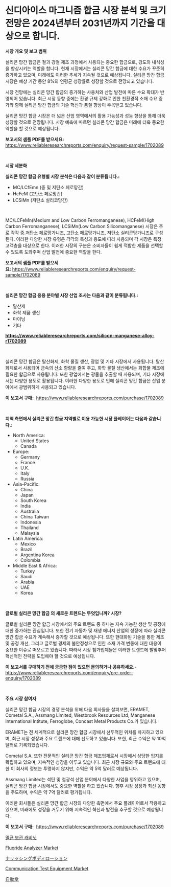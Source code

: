 <p><h1>신디아이스 마그니즘 합금 시장 분석 및 크기 전망은 2024년부터 2031년까지 기간을 대상으로 합니다.</h1></p><p><strong>시장 개요 및 보고 범위</strong></p>
<p><p>실리콘 망간 합금은 철과 강철 제조 과정에서 사용되는 중요한 합금으로, 강도와 내식성을 향상시키는 역할을 합니다. 현재 시장에서는 실리콘 망간 합금에 대한 수요가 꾸준히 증가하고 있으며, 미래에도 이러한 추세가 지속될 것으로 예상됩니다. 실리콘 망간 합금 시장은 예상 기간 동안 8%의 연평균 성장률로 성장할 것으로 전망되고 있습니다.</p><p>시장 전망에는 실리콘 망간 합금의 증가하는 사용처와 산업 발전에 따른 수요 확대가 반영되어 있습니다. 최근 시장 동향 중에는 환경 규제 강화로 인한 친환경적 소재 수요 증가와 함께 실리콘 망간 합금의 기술 혁신과 품질 향상이 주목받고 있습니다.</p><p>실리콘 망간 합금 시장은 더 넓은 산업 영역에서의 활용 가능성과 성능 향상을 통해 더욱 성장할 것으로 전망됩니다. 시장 예측에 따르면 실리콘 망간 합금은 미래에 더욱 중요한 역할을 할 것으로 예상됩니다.</p></p>
<p><strong>보고서의 샘플 PDF를 받으세요:</strong> <a href="https://www.reliableresearchreports.com/enquiry/request-sample/1702089">https://www.reliableresearchreports.com/enquiry/request-sample/1702089</a></p>
<p>&nbsp;</p>
<p><strong>시장 세분화</strong></p>
<p><strong>실리콘 망간 합금 유형별 시장 분석은 다음과 같이 분류됩니다.:</strong></p>
<p><ul><li>MC/LCfEmn (중 및 저탄소 페로망간)</li><li>HcFeM (고탄소 페로망간)</li><li>LCSiMn (저탄소 실리코망간)</li></ul></p>
<p>&nbsp;</p>
<p><p>MC/LCFeMn(Medium and Low Carbon Ferromanganese), HCFeM(High Carbon Ferromanganese), LCSiMn(Low Carbon Silicomanganese) 시장은 주로 각각 중.저탄소 페로망가니즈, 고탄소 페로망가니즈, 저탄소 실리콘망가니즈로 구성된다. 이러한 다양한 시장 유형은 각각의 특성과 용도에 따라 사용되며 각 시장은 특정 고객층을 대상으로 한다. 이러한 시장의 구분은 소비자들이 쉽게 적합한 제품을 선택할 수 있도록 도와주며 산업 발전에 중요한 역할을 한다.</p></p>
<p><strong>보고서의 샘플 PDF를 받으세요:</strong>&nbsp;<a href="https://www.reliableresearchreports.com/enquiry/request-sample/1702089">https://www.reliableresearchreports.com/enquiry/request-sample/1702089</a></p>
<p>&nbsp;</p>
<p><strong> 실리콘 망간 합금 응용 분야별 시장 산업 조사는 다음과 같이 분류됩니다.:</strong></p>
<p><ul><li>탈산제</li><li>화학 제품 생산</li><li>마이닝</li><li>기타</li></ul></p>
<p><strong><a href="https://www.reliableresearchreports.com/silicon-manganese-alloy-r1702089">https://www.reliableresearchreports.com/silicon-manganese-alloy-r1702089</a></strong></p>
<p>&nbsp;</p>
<p><p>실리콘 망간 합금은 탈산화제, 화학 물질 생산, 광업 및 기타 시장에서 사용됩니다. 탈산화제로서 사용되어 금속의 산소 함량을 줄여 주고, 화학 물질 생산에서는 화합물 제조에 필요한 합금으로 사용됩니다. 또한 광업에서는 광물을 추출할 때 사용되며, 기타 시장에서는 다양한 용도로 활용됩니다. 이러한 다양한 용도로 인해 실리콘 망간 합금은 산업 분야에서 광범위하게 사용되고 있습니다.</p></p>
<p><strong>이 보고서 구매:</strong>&nbsp; <a href="https://www.reliableresearchreports.com/purchase/1702089">https://www.reliableresearchreports.com/purchase/1702089</a></p>
<p>&nbsp;</p>
<p><strong>지역 측면에서 실리콘 망간 합금 지역별로 이용 가능한 시장 플레이어는 다음과 같습니다.:</strong></p>
<p><ul>
    <li>
        North America:
        <ul>
            <li>United States</li>
            <li>Canada</li>
        </ul>
    </li>
    <li>
        Europe:
        <ul>
            <li>Germany</li>
            <li>France</li>
            <li>U.K.</li>
            <li>Italy</li>
            <li>Russia</li>
        </ul>
    </li>
    <li>
        Asia-Pacific:
        <ul>
            <li>China</li>
            <li>Japan</li>
            <li>South Korea</li>
            <li>India</li>
            <li>Australia</li>
            <li>China Taiwan</li>
            <li>Indonesia</li>
            <li>Thailand</li>
            <li>Malaysia</li>
        </ul>
    </li>
    <li>
        Latin America:
        <ul>
            <li>Mexico</li>
            <li>Brazil</li>
            <li>Argentina Korea</li>
            <li>Colombia</li>
        </ul>
    </li>
    <li>
        Middle East & Africa:
        <ul>
            <li>Turkey</li>
            <li>Saudi</li>
            <li>Arabia</li>
            <li>UAE</li>
            <li>Korea</li>
        </ul>
    </li>
    </ul></p>
<p>&nbsp;</p>
<p><strong>글로벌 실리콘 망간 합금 의 새로운 트렌드는 무엇입니까? 시장?</strong></p>
<p><p>글로벌 실리콘 망간 합금 시장에서의 주요 트렌드 중 하나는 지속 가능한 생산 및 공정에 대한 증가하는 관심입니다. 또한 전기 자동차 및 재생 에너지 산업의 성장에 따라 실리콘 망간 합금 수요가 계속해서 증가할 것으로 예상됩니다. 또한 현대화된 기술을 통한 제조 및 공정 개선, 그리고 글로벌 경제의 불안정성으로 인한 소재 가격 변동에 대한 대응이 중요한 이슈로 떠오르고 있습니다. 따라서 시장 참가업체들은 이러한 트렌드에 발맞추어 혁신적인 전략을 도입해야 할 것으로 예상됩니다.</p></p>
<p><strong>이 보고서를 구매하기 전에 궁금한 점이 있으면 문의하거나 공유하세요.</strong>- <a href="https://www.reliableresearchreports.com/enquiry/pre-order-enquiry/1702089">https://www.reliableresearchreports.com/enquiry/pre-order-enquiry/1702089</a></p>
<p>&nbsp;</p>
<p><strong>주요 시장 참여자</strong></p>
<p><p>실리콘 망간 합금 시장의 경쟁 분석을 위해 다음 회사들을 살펴보면, ERAMET, Cometal S.A., Assmang Limited, Westbrook Resources Ltd, Manganese International Intitute, Ferroglobe, Concast Metal Products Co.가 있습니다.</p><p>ERAMET는 전 세계적으로 실리콘 망간 합금 시장에서 선두적인 위치를 차지하고 있으며, 최근 시장 성장과 주요 트렌드에 대해 선도하고 있습니다. 또한, 최근 수익은 약 10억 달러로 기록되었습니다.</p><p>Cometal S.A. 또한 전문적인 실리콘 망간 합금 제조업체로서 시장에서 상당한 입지를 확립하고 있으며, 지속적인 성장을 이루고 있습니다. 최근 시장 규모와 주요 트렌드에 대한 이 회사의 정보는 투명하지 않지만, 수익은 약 5억 달러로 예상됩니다.</p><p>Assmang Limited는 석탄 및 철광석 산업 분야에서 다양한 사업을 영위하고 있으며, 실리콘 망간 합금 시장에서도 중요한 역할을 하고 있습니다. 향후 시장 성장과 최신 동향을 주도하며, 수익은 약 7억 달러로 평가됩니다.</p><p>이러한 회사들은 실리콘 망간 합금 시장의 다양한 측면에서 주요 플레이어로서 작용하고 있으며, 미래에도 성장을 거두기 위해 지속적인 혁신과 발전을 추구할 것으로 예상됩니다.</p></p>
<p><strong>이 보고서 구매:</strong>&nbsp;&nbsp;<a href="https://www.reliableresearchreports.com/purchase/1702089">https://www.reliableresearchreports.com/purchase/1702089</a></p>
<p><p><a href="https://github.com/AlbertotDouglas44367/Market-Research-Report-List-1/blob/main/954551227027.md">멸균 보관 캐비닛</a></p><p><a href="https://github.com/khayangel/Market-Research-Report-List-3/blob/main/fluoride-analyzer-market.md">Fluoride Analyzer Market</a></p><p><a href="https://github.com/qwpelcjko9242629/Market-Research-Report-List-1/blob/main/322535429383.md">ナリッシングボディローション</a></p><p><a href="https://view.publitas.com/reportprime-1/communication-test-equipment-market-outlook-industry-overview-and-forecast-2024-to-2031/">Communication Test Equipment Market</a></p><p><a href="https://github.com/gfggqjbfys368009/Market-Research-Report-List-1/blob/main/377152429384.md">自動傘</a></p></p>